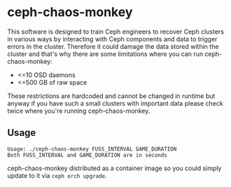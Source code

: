 # ceph-chaos-monkey

This software is designed to train Ceph engineers to recover Ceph clusters in
various ways by interacting with Ceph components and data to trigger errors
in the cluster. Therefore it could damage the data stored within the cluster
and that's why there are some limitations where you can run ceph-chaos-monkey:

* <=10 OSD daemons
* <=500 GB of raw space

These restrictions are hardcoded and cannot be changed in runtime but anyway
if you have such a small clusters with important data please check twice where
you're running ceph-chaos-monkey.

## Usage

```shell
Usage: ./ceph-chaos-monkey FUSS_INTERVAL GAME_DURATION
Both FUSS_INTERVAL and GAME_DURATION are in seconds
```

ceph-chaos-monkey distributed as a container image so you could simply update
to it via `ceph orch upgrade`.
